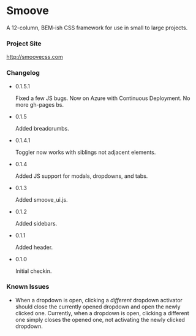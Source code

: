 # Smoove
A 12-column, BEM-ish CSS framework for use in small to large projects.

### Project Site

http://smoovecss.com

### Changelog

*	0.1.5.1

	Fixed a few JS bugs.
	Now on Azure with Continuous Deployment. No more gh-pages bs.

*	0.1.5

	Added breadcrumbs.
	
*	0.1.4.1

	Toggler now works with siblings not adjacent elements.
	
*	0.1.4

	Added JS support for modals, dropdowns, and tabs.
	
*	0.1.3

	Added smoove_ui.js.
	
*	0.1.2

	Added sidebars.
	
*	0.1.1

	Added header.
	
*	0.1.0

	Initial checkin.

### Known Issues

* When a dropdown is open, clicking a _different_ dropdown activator should close the currently opened dropdown and open the newly clicked one. Currently, when a dropdown is open, clicking a different one simply closes the opened one, not activating the newly clicked dropdown.